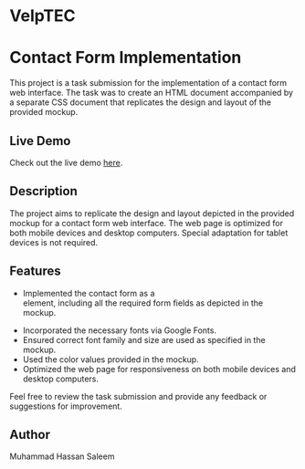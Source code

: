# VelpTEC 
 
# Contact Form Implementation

This project is a task submission for the implementation of a contact form web interface. The task was to create an HTML document accompanied by a separate CSS document that replicates the design and layout of the provided mockup.

## Live Demo
Check out the live demo [here](https://mhassansaleem.github.io/velpTEC_Contact/).

## Description
The project aims to replicate the design and layout depicted in the provided mockup for a contact form web interface. The web page is optimized for both mobile devices and desktop computers. Special adaptation for tablet devices is not required.

## Features
- Implemented the contact form as a <form> element, including all the required form fields as depicted in the mockup.
- Incorporated the necessary fonts via Google Fonts.
- Ensured correct font family and size are used as specified in the mockup.
- Used the color values provided in the mockup.
- Optimized the web page for responsiveness on both mobile devices and desktop computers.

Feel free to review the task submission and provide any feedback or suggestions for improvement.

## Author
Muhammad Hassan Saleem

